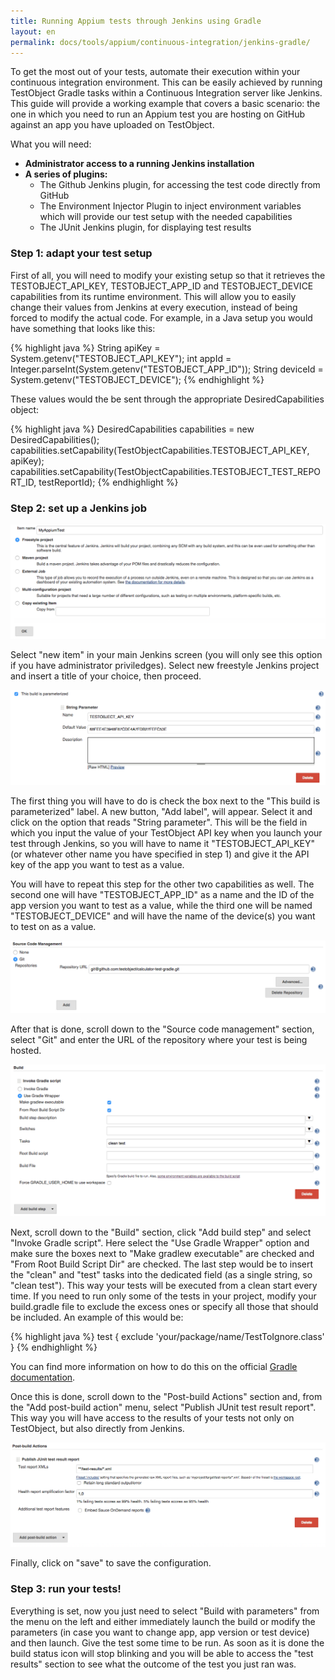 ```yaml
---
title: Running Appium tests through Jenkins using Gradle
layout: en
permalink: docs/tools/appium/continuous-integration/jenkins-gradle/
---
```


To get the most out of your tests, automate their execution within your continuous integration environment. This can be easily achieved by running TestObject Gradle tasks within a Continuous Integration server like Jenkins. This guide will provide a working example that covers a basic scenario: the one in which you need to run an Appium test you are hosting on GitHub against an app you have uploaded on TestObject.

What you will need:

+ <strong>Administrator access to a running Jenkins installation</strong>
+ <strong>A series of plugins:</strong>
    * The Github Jenkins plugin, for accessing the test code directly from GitHub
    * The Environment Injector Plugin to inject environment variables which will provide our test setup with the needed capabilities
    * The JUnit Jenkins plugin, for displaying test results

<h3 id="step1">Step 1: adapt your test setup</h3>

First of all, you will need to modify your existing setup so that it retrieves the TESTOBJECT_API_KEY, TESTOBJECT_APP_ID and TESTOBJECT_DEVICE capabilities from its runtime environment. This will allow you to easily change their values from Jenkins at every execution, instead of being forced to modify the actual code. For example, in a Java setup you would have something that looks like this:

{% highlight java %}
    String apiKey = System.getenv("TESTOBJECT_API_KEY");
    int appId = Integer.parseInt(System.getenv("TESTOBJECT_APP_ID"));
    String deviceId = System.getenv("TESTOBJECT_DEVICE");
{% endhighlight %}

These values would the be sent through the appropriate DesiredCapabilities object:

{% highlight java %}
    DesiredCapabilities capabilities = new DesiredCapabilities();
    capabilities.setCapability(TestObjectCapabilities.TESTOBJECT_API_KEY, apiKey);
    capabilities.setCapability(TestObjectCapabilities.TESTOBJECT_TEST_REPORT_ID, testReportId); 
{% endhighlight %}

<h3 id="step2">Step 2: set up a Jenkins job</h3>

![Job creation](/img/guides/jenkins_gradle/screenshot1.png)

Select "new item" in your main Jenkins screen (you will only see this option if you have administrator priviledges).
Select new freestyle Jenkins project and insert a title of your choice, then proceed.

![Defining parameters](/img/guides/jenkins_gradle/screenshot2.png)

The first thing you will have to do is check the box next to the "This build is parameterized" label. A new button, "Add label", will appear. Select it and click on the option that reads "String parameter". This will be the field in which you input the value of your TestObject API key when you launch your test through Jenkins, so you will have to name it "TESTOBJECT_API_KEY" (or whatever other name you have specified in step 1) and give it the API key of the app you want to test as a value.

You will have to repeat this step for the other two capabilities as well. The second one will have "TESTOBJECT_APP_ID" as a name and the ID of the app version you want to test as a value, while the third one will be named "TESTOBJECT_DEVICE" and will have the name of the device(s) you want to test on as a value.

![Defining repository](/img/guides/jenkins_gradle/screenshot3.png)

After that is done, scroll down to the "Source code management" section, select "Git" and enter the URL of the repository where your test is being hosted.

![Defining build](/img/guides/jenkins_gradle/screenshot4.png)

Next, scroll down to the "Build" section, click "Add build step" and select "Invoke Gradle script". Here select the "Use Gradle Wrapper" option and make sure the boxes next to "Make gradlew executable" are checked and "From Root Build Script Dir" are checked. The last step would be to insert the "clean" and "test" tasks into the dedicated field (as a single string, so "clean test"). This way your tests will be executed from a clean start every time. If you need to run only some of the tests in your project, modify your build.gradle file to exclude the excess ones or specify all those that should be included.
An example of this would be:

{% highlight java %}
test {
    exclude 'your/package/name/TestToIgnore.class'
}
{% endhighlight %}

You can find more information on how to do this on the official [Gradle documentation](https://docs.gradle.org/current/dsl/org.gradle.api.tasks.testing.Test.html).

Once this is done, scroll down to the "Post-build Actions" section and, from the "Add post-build action" menu, select "Publish JUnit test result report". This way you will have access to the results of your tests not only on TestObject, but also directly from Jenkins.

![Defining post-build](/img/guides/jenkins_gradle/screenshot5.png)

Finally, click on "save" to save the configuration.

<h3 id="step3">Step 3: run your tests!</h3>

Everything is set, now you just need to select "Build with parameters" from the menu on the left and either immediately launch the build or modify the parameters (in case you want to change app, app version or test device) and then launch. Give the test some time to be run. As soon as it is done the build status icon will stop blinking and you will be able to access the "test results" section to see what the outcome of the test you just ran was.
